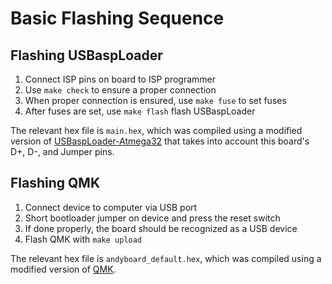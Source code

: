 # Basic Flashing Sequence

## Flashing USBaspLoader

1. Connect ISP pins on board to ISP programmer
2. Use `make check` to ensure a proper connection
3. When proper connection is ensured, use `make fuse` to set fuses
4. After fuses are set, use `make flash` flash USBaspLoader

The relevant hex file is `main.hex`, which was compiled using a modified version
of
[USBaspLoader-Atmega32](https://github.com/khairulhasanmd/USBaspLoader-Atmega32)
that takes into account this board's D+, D-, and Jumper pins.

## Flashing QMK

1. Connect device to computer via USB port
2. Short bootloader jumper on device and press the reset switch
3. If done properly, the board should be recognized as a USB device
4. Flash QMK with `make upload`

The relevant hex file is `andyboard_default.hex`, which was compiled using a
modified version of [QMK](../qmk_firmware).

